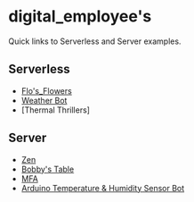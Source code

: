 # digital_employee's

Quick links to Serverless and Server examples.

## Serverless

* [Flo's_Flowers](https://github.com/signalwire/digital_employees/tree/main/serverless/Flos_Flowers)
* [Weather Bot](https://github.com/signalwire/digital_employees/tree/main/serverless/Weather_Bot)
* [Thermal Thrillers]


## Server

* [Zen](https://github.com/signalwire/digital_employees/tree/main/server/Perl_Examples/Zen)
* [Bobby's Table](https://github.com/signalwire/digital_employees/tree/main/server/Perl_Examples/BobbysTable.ai)
* [MFA](https://github.com/signalwire/digital_employees/tree/main/server/Perl_Examples/MFA)
* [Arduino Temperature & Humidity Sensor Bot](https://github.com/signalwire/digital_employees/tree/main/server/Perl_Examples/Arduino_Temperature_%26_Humidity_Sensor_Bot)
